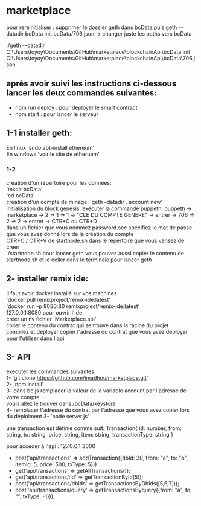 # marketplace  

pour rereinitialiser : supprimer le dossier geth dans bcData puis
 geth --datadir bcData init bcData/706.json -> changer juste les paths vers bcData


./geth --datadir C:\Users\toyoy\Documents\GitHub\marketplace\blockchainApi\bcData init C:\Users\toyoy\Documents\GitHub\marketplace\blockchainApi\bcData\706.json

## après avoir suivi les instructions ci-dessous lancer les deux commandes suivantes:  
- npm run deploy : pour deployer le smart contract
- npm start : pour lancer le serveur

## 1-1 installer geth:
En linux 'sudo apt-install ethereum'  
En windows 'voir le site de etheruem'  
### 1-2

création d'un répertoire pour les données:   
'mkdir bcData'  
'cd bcData'  
création d'un compte de minage:
'geth –datadir . account new'  
initialisation du block genesis:
exécuter la commande puppeth:
puppeth -> marketplace -> 2 -> 1 -> 1 -> "CLE DU COMPTE GENERE" -> entrer -> 706 -> 2 -> 2 -> entrer -> CTR+C ou CTR+D  
dans un fichier que vous nommez password.sec spécifiez le mot de passe que vous avez donné lors de la création du compte  
CTR+C / CTR+V de startnode.sh dans le répertoire que vous vensez de créer   
./startnode.sh pour lancer geth
vous pouvez aussi copier le contenu de startnode.sh et le coller dans le terminale pour lancer geth  


## 2- installer remix ide:
Il faut avoir docker installé sur vos machines  
'docker pull remixproject/remix-ide:latest'    
'docker run -p 8080:80 remixproject/remix-ide:latest'  
127.0.0.1:8080 pour ouvrir l'ide  
créer un nv fichier 'Marketplace.sol'  
coller le contenu du contrat qui se trouve dans la racine du projet    
compilez et deployer
copier l'adresse du contrat que vous avez deployer pour l'utiliser dans l'api  

## 3- API
executer les commandes suivantes  
1- 'git clone https://github.com/imadhou/marketplace.git'  
2- 'npm install'  
3- dans bc.js remplacer la valeur de la variable account par l'adresse de votre compte  
vouls allez le trouver dans /bcData/keystore  
4- remplacer l'adresse du contrat par l'adresse que vous avez copier lors du déploiment
3- 'node server.js'   

  une transaction est définie comme suit:
  Transaction{
      id: number,
      from: string,
      to: string,
      price: string,
      item: string,
      transactionType: string
  }   

  pour acceder à l'api : 127.0.0.1:3000  


- post('api/transactions' => addTransaction({dbId: 30, from: "a", to: "b", itemId: 5, price: 500, txType: 5}))
- get('api/transactions' => getAllTransactions());
- get('api/transactions/:id' => getTransactionById(5));
- post('api/transactions/dbIds'  =>  getTransactionsByDbIds([5,6,7]));
- post 'api/transactions/query'  => getTransactionsByquery({from: "a", to: "", txType: -1}));
